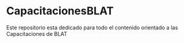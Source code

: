 # CapacitacionesBLAT
Este repositorio esta dedicado para todo el contenido orientado a las Capacitaciones de BLAT
